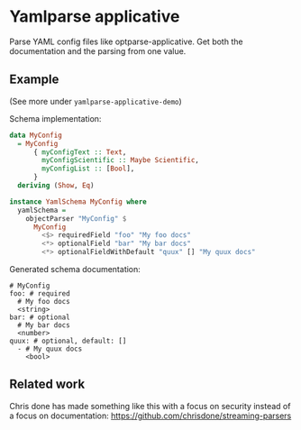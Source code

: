 # Yamlparse applicative

Parse YAML config files like optparse-applicative.
Get both the documentation and the parsing from one value.

## Example

(See more under `yamlparse-applicative-demo`)

Schema implementation:

``` haskell
data MyConfig
  = MyConfig
      { myConfigText :: Text,
        myConfigScientific :: Maybe Scientific,
        myConfigList :: [Bool],
      }
  deriving (Show, Eq)

instance YamlSchema MyConfig where
  yamlSchema =
    objectParser "MyConfig" $
      MyConfig
        <$> requiredField "foo" "My foo docs"
        <*> optionalField "bar" "My bar docs"
        <*> optionalFieldWithDefault "quux" [] "My quux docs"
```

Generated schema documentation:

```
# MyConfig
foo: # required
  # My foo docs
  <string>
bar: # optional
  # My bar docs
  <number>
quux: # optional, default: []
  - # My quux docs
    <bool>
```

## Related work

Chris done has made something like this with a focus on security instead of a focus on documentation: https://github.com/chrisdone/streaming-parsers
